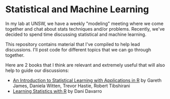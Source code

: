 # Statistical and Machine Learning

In my lab at UNSW, we have a weekly "modeling" meeting where we come together and chat about stats techniques and/or problems. Recently, we've decided to spend time discussing statistical and machine learning. 

This repository contains material that I've compiled to help lead discussions. I'll post code for different topics that we can go through together. 

Here are 2 books that I think are relevant and extremely useful that will also help to guide our discussions:
  - [An Introduction to Statistical Learning with Applications in R](https://www.statlearning.com/) by Gareth James, Daniela Witten, Trevor Hastie, Robert Tibshirani 
  - [Learning Statistics with R](https://learningstatisticswithr.com/) by Dani Davarro


